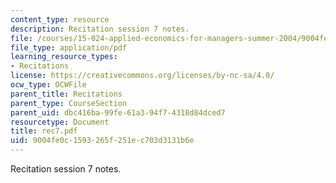 ```yaml
---
content_type: resource
description: Recitation session 7 notes.
file: /courses/15-024-applied-economics-for-managers-summer-2004/9004fe0c1593265f251ec703d3131b6e_rec7.pdf
file_type: application/pdf
learning_resource_types:
- Recitations
license: https://creativecommons.org/licenses/by-nc-sa/4.0/
ocw_type: OCWFile
parent_title: Recitations
parent_type: CourseSection
parent_uid: dbc416ba-99fe-61a3-94f7-4318d84dced7
resourcetype: Document
title: rec7.pdf
uid: 9004fe0c-1593-265f-251e-c703d3131b6e
---
```

Recitation session 7 notes.
